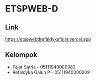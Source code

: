 # ETSPWEB-D
## Link
https://etspwebdrefaldykafajar.vercel.app
## Kelompok
- Fajar Satria - 05111940000083
- Refaldyka Galuh P - 05111940000209
